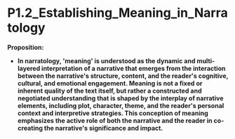 # P1.2_Establishing_Meaning_in_Narratology

**Proposition:**  
- **In narratology, 'meaning' is understood as the dynamic and multi-layered interpretation of a narrative that emerges from the interaction between the narrative's structure, content, and the reader's cognitive, cultural, and emotional engagement. Meaning is not a fixed or inherent quality of the text itself, but rather a constructed and negotiated understanding that is shaped by the interplay of narrative elements, including plot, character, theme, and the reader's personal context and interpretive strategies. This conception of meaning emphasizes the active role of both the narrative and the reader in co-creating the narrative's significance and impact.**